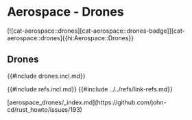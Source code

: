 # Aerospace - Drones

[![cat-aerospace::drones][cat-aerospace::drones-badge]][cat-aerospace::drones]{{hi:Aerospace::Drones}}

## Drones

{{#include drones.incl.md}}

{{#include refs.incl.md}}
{{#include ../../refs/link-refs.md}}

<div class="hidden">
[aerospace_drones/_index.md](https://github.com/john-cd/rust_howto/issues/193)

</div>
